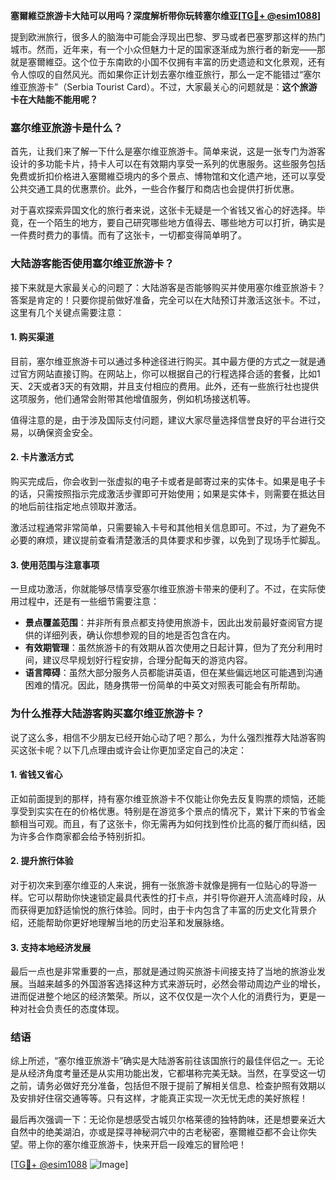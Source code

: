 **塞爾維亞旅游卡大陆可以用吗？深度解析带你玩转塞尔维亚[[TG💪+ @esim1088](https://t.me/s/esim1088)]**

提到欧洲旅行，很多人的脑海中可能会浮现出巴黎、罗马或者巴塞罗那这样的热门城市。然而，近年来，有一个小众但魅力十足的国家逐渐成为旅行者的新宠——那就是塞爾維亞。这个位于东南欧的小国不仅拥有丰富的历史遗迹和文化景观，还有令人惊叹的自然风光。而如果你正计划去塞尔维亚旅行，那么一定不能错过“塞尔维亚旅游卡”（Serbia Tourist Card）。不过，大家最关心的问题就是：**这个旅游卡在大陆能不能用呢？**

### 塞尔维亚旅游卡是什么？

首先，让我们来了解一下什么是塞尔维亚旅游卡。简单来说，这是一张专门为游客设计的多功能卡片，持卡人可以在有效期内享受一系列的优惠服务。这些服务包括免费或折扣价格进入塞爾維亞境内的多个景点、博物馆和文化遗产地，还可以享受公共交通工具的优惠票价。此外，一些合作餐厅和商店也会提供打折优惠。

对于喜欢探索异国文化的旅行者来说，这张卡无疑是一个省钱又省心的好选择。毕竟，在一个陌生的地方，要自己研究哪些地方值得去、哪些地方可以打折，确实是一件费时费力的事情。而有了这张卡，一切都变得简单明了。

### 大陆游客能否使用塞尔维亚旅游卡？

接下来就是大家最关心的问题了：大陆游客是否能够购买并使用塞尔维亚旅游卡？答案是肯定的！只要你提前做好准备，完全可以在大陆预订并激活这张卡。不过，这里有几个关键点需要注意：

#### 1. 购买渠道

目前，塞尔维亚旅游卡可以通过多种途径进行购买。其中最方便的方式之一就是通过官方网站直接订购。在网站上，你可以根据自己的行程选择合适的套餐，比如1天、2天或者3天的有效期，并且支付相应的费用。此外，还有一些旅行社也提供这项服务，他们通常会附带其他增值服务，例如机场接送机等。

值得注意的是，由于涉及国际支付问题，建议大家尽量选择信誉良好的平台进行交易，以确保资金安全。

#### 2. 卡片激活方式

购买完成后，你会收到一张虚拟的电子卡或者是邮寄过来的实体卡。如果是电子卡的话，只需按照指示完成激活步骤即可开始使用；如果是实体卡，则需要在抵达目的地后前往指定地点领取并激活。

激活过程通常非常简单，只需要输入卡号和其他相关信息即可。不过，为了避免不必要的麻烦，建议提前查看清楚激活的具体要求和步骤，以免到了现场手忙脚乱。

#### 3. 使用范围与注意事项

一旦成功激活，你就能够尽情享受塞尔维亚旅游卡带来的便利了。不过，在实际使用过程中，还是有一些细节需要注意：

- **景点覆盖范围**：并非所有景点都支持使用旅游卡，因此出发前最好查阅官方提供的详细列表，确认你想参观的目的地是否包含在内。
- **有效期管理**：虽然旅游卡的有效期从首次使用之日起计算，但为了充分利用时间，建议尽早规划好行程安排，合理分配每天的游览内容。
- **语言障碍**：虽然大部分服务人员都能讲英语，但在某些偏远地区可能遇到沟通困难的情况。因此，随身携带一份简单的中英文对照表可能会有所帮助。

### 为什么推荐大陆游客购买塞尔维亚旅游卡？

说了这么多，相信不少朋友已经开始心动了吧？那么，为什么强烈推荐大陆游客购买这张卡呢？以下几点理由或许会让你更加坚定自己的决定：

#### 1. 省钱又省心

正如前面提到的那样，持有塞尔维亚旅游卡不仅能让你免去反复购票的烦恼，还能享受到实实在在的价格优惠。特别是在游览多个景点的情况下，累计下来的节省金额相当可观。而且，有了这张卡，你无需再为如何找到性价比高的餐厅而纠结，因为许多合作商家都会给予特别折扣。

#### 2. 提升旅行体验

对于初次来到塞尔维亚的人来说，拥有一张旅游卡就像是拥有一位贴心的导游一样。它可以帮助你快速锁定最具代表性的打卡点，并引导你避开人流高峰时段，从而获得更加舒适愉悦的旅行体验。同时，由于卡内包含了丰富的历史文化背景介绍，还能帮助你更好地理解当地的历史沿革和发展脉络。

#### 3. 支持本地经济发展

最后一点也是非常重要的一点，那就是通过购买旅游卡间接支持了当地的旅游业发展。当越来越多的外国游客选择这种方式来游玩时，必然会带动周边产业的增长，进而促进整个地区的经济繁荣。所以，这不仅仅是一次个人化的消费行为，更是一种对社会负责任的态度体现。

### 结语

综上所述，“塞尔维亚旅游卡”确实是大陆游客前往该国旅行的最佳伴侣之一。无论是从经济角度考量还是从实用功能出发，它都堪称完美无缺。当然，在享受这一切之前，请务必做好充分准备，包括但不限于提前了解相关信息、检查护照有效期以及安排好住宿交通等等。只有这样，才能真正实现一次无忧无虑的美好旅程！

最后再次强调一下：无论你是想感受古城贝尔格莱德的独特韵味，还是想要亲近大自然中的绝美湖泊，亦或是探寻神秘洞穴中的古老秘密，塞爾維亞都不会让你失望。带上你的塞尔维亚旅游卡，快来开启一段难忘的冒险吧！

[[TG💪+ @esim1088](https://t.me/s/esim1088) ![Image](https://i.postimg.cc/4NQfJmqS/Snipaste-2025-05-13-00-14-12.png)]